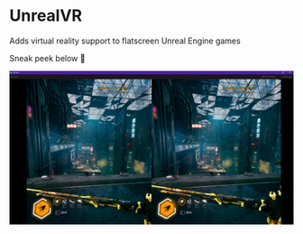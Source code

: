# UnrealVR

Adds virtual reality support to flatscreen Unreal Engine games

Sneak peek below 👀

![](preview.png)